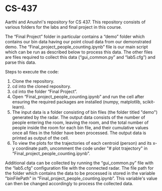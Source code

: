 # CS-437
Aarthi and Anushri's repository for CS 437. This repository consists of various folders for the labs and final project in this course. 

The “Final Project” folder in particular contains a “demo” folder which contains our bin data having our point cloud data from our demonstrated demo. The “Final_project_people_counting.ipynb” file is our main script which can be run as described below to process this data. The other files are files required to collect this data (“gui_common.py” and “lab5.cfg”) and parse this data.


Steps to execute the code:


1. Clone the repository.
2. cd into the cloned repository.
3. cd into the folder “Final Project”.
4. Open “Final_project_people_counting.ipynb” and run the cell after ensuring the required packages are installed (numpy, matplotlib, scikit-learn).
5. The input data is a folder consisting of bin files (the folder titled "demo") generated by the radar. The output data consists of the number of people entering the room, leaving the room, and the total number of people inside the room for each bin file, and their cumulative values once all files in the folder have been processed. The output data is printed as output of the cell.
6. To view the plots for the trajectories of each centroid (person) and its x-y coordinate path, uncomment the code under "# plot trajectory" in “Final_project_people_counting.ipynb”.


Additional data can be collected by running the “gui_common.py” file with the “lab5.cfg” configuration file with the connected radar. The file path for the folder which contains the data to be processed is stored in the variable "binFilePath" in “Final_project_people_counting.ipynb”. This variable's value can then be changed accordingly to process the collected data.

